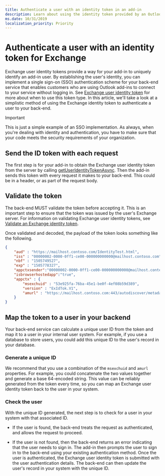```yaml
---
title: Authenticate a user with an identity token in an add-in
description: Learn about using the identity token provided by an Outlook add-in to implement SSO with your service.
ms.date: 10/31/2019
localization_priority: Priority
---
```


# Authenticate a user with an identity token for Exchange

Exchange user identity tokens provide a way for your add-in to uniquely identify an add-in user. By establishing the user's identity, you can implement a single sign-on (SSO) authentication scheme for your back-end service that enables customers who are using Outlook add-ins to connect to your service without logging in. See [Exchange user identity token](authentication.md#exchange-user-identity-token) for more about when to use this token type. In this article, we'll take a look at a simplistic method of using the Exchange identity token to authenticate a user to your back-end.

> [!IMPORTANT]
> This is just a simple example of an SSO implementation. As always, when you're dealing with identity and authentication, you have to make sure that your code meets the security requirements of your organization.

## Send the ID token with each request

The first step is for your add-in to obtain the Exchange user identity token from the server by calling [getUserIdentityTokenAsync](/office/dev/add-ins/reference/objectmodel/preview-requirement-set/office.context.mailbox#methods). Then the add-in sends this token with every request it makes to your back-end. This could be in a header, or as part of the request body.

## Validate the token

The back-end MUST validate the token before accepting it. This is an important step to ensure that the token was issued by the user's Exchange server. For information on validating Exchange user identity tokens, see [Validate an Exchange identity token](validate-an-identity-token.md).

Once validated and decoded, the payload of the token looks something like the following.

```json
{ 
    "aud" : "https://mailhost.contoso.com/IdentityTest.html",
    "iss" : "00000002-0000-0ff1-ce00-000000000000@mailhost.contoso.com",
    "nbf" : "1505749527",
    "exp" : "1505778327",
    "appctxsender":"00000002-0000-0ff1-ce00-000000000000@mailhost.context.com",
    "isbrowserhostedapp":"true",
    "appctx" : {
        "msexchuid" : "53e925fa-76ba-45e1-be0f-4ef08b59d389",
        "version" : "ExIdTok.V1",
        "amurl" : "https://mailhost.contoso.com:443/autodiscover/metadata/json/1"
    }
}
```

## Map the token to a user in your backend

Your back-end service can calculate a unique user ID from the token and map it to a user in your internal user system. For example, if you use a database to store users, you could add this unique ID to the user's record in your database.

### Generate a unique ID

We recommend that you use a combination of the `msexchuid` and `amurl` properties. For example, you could concatenate the two values together and generate a base 64-encoded string. This value can be reliably generated from the token every time, so you can map an Exchange user identity token back to the user in your system.

### Check the user

With the unique ID generated, the next step is to check for a user in your system with that associated ID.

- If the user is found, the back-end treats the request as authenticated, and allows the request to proceed.

- If the user is not found, then the back-end returns an error indicating that the user needs to sign in. The add-in then prompts the user to sign in to the back-end using your existing authentication method. Once the user is authenticated, the Exchange user identity token is submitted with the user authentication details. The back-end can then update the user's record in your system with the unique ID.
